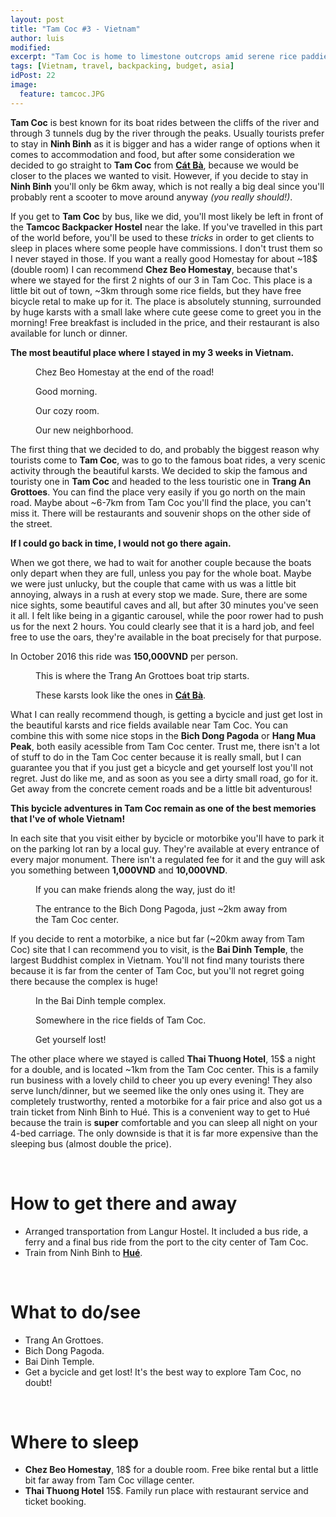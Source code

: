 ```yaml
---
layout: post
title: "Tam Coc #3 - Vietnam"
author: luis
modified:
excerpt: "Tam Coc is home to limestone outcrops amid serene rice paddies. It is also called the Halong Bay on Land. A perfect stop to enjoy the amazing nature of Vietnam."
tags: [Vietnam, travel, backpacking, budget, asia]
idPost: 22
image:
  feature: tamcoc.JPG
---
```


<b>Tam Coc</b> is best known for its boat rides between the cliffs of the river and through 3 tunnels dug by the river through the peaks. Usually tourists prefer to stay in <b>Ninh Binh</b> as it is bigger and has a wider range of options when it comes to accommodation and food, but after some consideration we decided to go straight to <b>Tam Coc</b> from <b><a href="{{site.url}}/CatBa" target="_blank">Cát Bà</a></b>, because we would be closer to the places we wanted to visit. However, if you decide to stay in <b>Ninh Binh</b> you'll only be 6km away, which is not really a big deal since you'll probably rent a scooter to move around anyway <i>(you really should!)</i>.

If you get to <b>Tam Coc</b> by bus, like we did, you'll most likely be left in front of the <b>Tamcoc Backpacker Hostel</b> near the lake. If you've travelled in this part of the world before, you'll be used to these <i>tricks</i> in order to get clients to sleep in places where some people have commissions. I don't trust them so I never stayed in those. If you want a really good Homestay for about ~18$ (double room) I can recommend <b>Chez Beo Homestay</b>, because that's where we stayed for the first 2 nights of our 3 in Tam Coc. This place is a little bit out of town, ~3km through some rice fields, but they have free bicycle retal to make up for it. The place is absolutely stunning, surrounded by huge karsts with a small lake where cute geese come to greet you in the morning! Free breakfast is included in the price, and their restaurant is also available for lunch or dinner.

<b><highlight><middle>The most beautiful place where I stayed in my 3 weeks in Vietnam.</middle></highlight></b>

<figure>
	<a href="../images/vietnam/tamcoc/tamcoc1.JPG"><img src="../images/blank.JPG" alt="" data-echo="../images/vietnam/tamcoc/tamcoc1.JPG"></a>
	<figcaption>Chez Beo Homestay at the end of the road!</figcaption>
</figure>

<figure>
	<a href="../images/vietnam/tamcoc/tamcoc2.JPG"><img src="../images/blank.JPG" alt="" data-echo="../images/vietnam/tamcoc/tamcoc2.JPG"></a>
	<figcaption>Good morning.</figcaption>
</figure>

<figure>
	<a href="../images/vietnam/tamcoc/tamcoc3.JPG"><img src="../images/blank.JPG" alt="" data-echo="../images/vietnam/tamcoc/tamcoc3.JPG"></a>
	<figcaption>Our cozy room.</figcaption>
</figure>

<figure>
	<a href="../images/vietnam/tamcoc/tamcoc11.JPG"><img src="../images/blank.JPG" alt="" data-echo="../images/vietnam/tamcoc/tamcoc11.JPG"></a>
	<figcaption>Our new neighborhood.</figcaption>
</figure>

The first thing that we decided to do, and probably the biggest reason why tourists come to <b>Tam Coc</b>, was to go to the famous boat rides, a very scenic activity through the beautiful karsts. We decided to skip the famous and touristy one in <b>Tam Coc</b> and headed to the less touristic one in <b>Trang An Grottoes</b>. You can find the place very easily if you go north on the main road. Maybe about ~6-7km from Tam Coc you'll find the place, you can't miss it. There will be restaurants and souvenir shops on the other side of the street.

<b><highlight><middle>If I could go back in time, I would not go there again.</middle></highlight></b>

When we got there, we had to wait for another couple because the boats only depart when they are full, unless you pay for the whole boat. Maybe we were just unlucky, but the couple that came with us was a little bit annoying, always in a rush at every stop we made. Sure, there are some nice sights, some beautiful caves and all, but after 30 minutes you've seen it all. I felt like being in a gigantic carousel, while the poor rower had to push us for the next 2 hours. You could clearly see that it is a hard job, and feel free to use the oars, they're available in the boat precisely for that purpose.

In October 2016 this ride was <b>150,000VND</b> per person.


<figure>
	<a href="../images/vietnam/tamcoc/tamcoc4.JPG"><img src="../images/blank.JPG" alt="" data-echo="../images/vietnam/tamcoc/tamcoc4.JPG"></a>
	<figcaption>This is where the Trang An Grottoes boat trip starts.</figcaption>
</figure>

<figure>
	<a href="../images/vietnam/tamcoc/tamcoc5.JPG"><img src="../images/blank.JPG" alt="" data-echo="../images/vietnam/tamcoc/tamcoc5.JPG"></a>
	<figcaption>These karsts look like the ones in <b><a href="{{site.url}}/CatBa" target="_blank">Cát Bà</a></b>.</figcaption>
</figure>

What I can really recommend though, is getting a bycicle and just get lost in the beautiful karsts and rice fields available near Tam Coc. You can combine this with some nice stops in the <b>Bich Dong Pagoda</b> or <b>Hang Mua Peak</b>, both easily acessible from Tam Coc center. Trust me, there isn't a lot of stuff to do in the Tam Coc center because it is really small, but I can guarantee you that if you just get a bicycle and get yourself lost you'll not regret. Just do like me, and as soon as you see a dirty small road, go for it. Get away from the concrete cement roads and be a little bit adventurous!

<b><highlight><middle>This bycicle adventures in Tam Coc remain as one of the best memories that I've of whole Vietnam!</middle></highlight></b>

In each site that you visit either by bycicle or motorbike you'll have to park it on the parking lot ran by a local guy. They're available at every entrance of every major monument. There isn't a regulated fee for it and the guy will ask you something between <b>1,000VND</b> and <b>10,000VND</b>.

<figure>
	<a href="../images/vietnam/tamcoc/tamcoc6.JPG"><img src="../images/blank.JPG" alt="" data-echo="../images/vietnam/tamcoc/tamcoc6.JPG"></a>
	<figcaption>If you can make friends along the way, just do it!</figcaption>
</figure>

<figure>
	<a href="../images/vietnam/tamcoc/tamcoc7.JPG"><img src="../images/blank.JPG" alt="" data-echo="../images/vietnam/tamcoc/tamcoc7.JPG"></a>
	<figcaption>The entrance to the Bich Dong Pagoda, just ~2km away from the Tam Coc center.</figcaption>
</figure>

If you decide to rent a motorbike, a nice but far (~20km away from Tam Coc) site that I can recommend you to visit, is the <b>Bai Dinh Temple</b>, the largest Buddhist complex in Vietnam. You'll not find many tourists there because it is far from the center of Tam Coc, but you'll not regret going there because the complex is huge!

<figure>
	<a href="../images/vietnam/tamcoc/tamcoc8.JPG"><img src="../images/blank.JPG" alt="" data-echo="../images/vietnam/tamcoc/tamcoc8.JPG"></a>
	<figcaption>In the Bai Dinh temple complex.</figcaption>
</figure>

<figure>
	<a href="../images/vietnam/tamcoc/tamcoc9.JPG"><img src="../images/blank.JPG" alt="" data-echo="../images/vietnam/tamcoc/tamcoc9.JPG"></a>
	<figcaption>Somewhere in the rice fields of Tam Coc.</figcaption>
</figure>

<figure>
	<a href="../images/vietnam/tamcoc/tamcoc10.JPG"><img src="../images/blank.JPG" alt="" data-echo="../images/vietnam/tamcoc/tamcoc10.JPG"></a>
	<figcaption>Get yourself lost!</figcaption>
</figure>

The other place where we stayed is called <b>Thai Thuong Hotel</b>, 15$ a night for a double, and is located ~1km from the Tam Coc center. This is a family run business with a lovely child to cheer you up every evening! They also serve lunch/dinner, but we seemed like the only ones using it. They are completely trustworthy, rented a motorbike for a fair price and also got us a train ticket from Ninh Binh to Hué. This is a convenient way to get to Hué because the train is <b>super</b> comfortable and you can sleep all night on your 4-bed carriage. The only downside is that it is far more expensive than the sleeping bus (almost double the price).

<br>
<h1>How to get there and away</h1>
<ul>
<li>Arranged transportation from Langur Hostel. It included a bus ride, a ferry and a final bus ride from the port to the city center of Tam Coc.</li>
<li>Train from Ninh Binh to <b><a href="{{site.url}}/Hue" target="_blank">Hué</a></b>.</li>
</ul>

<br>
<h1>What to do/see</h1>
<ul>
<li>Trang An Grottoes.</li>
<li>Bich Dong Pagoda.</li>
<li>Bai Dinh Temple.</li>
<li>Get a bycicle and get lost! It's the best way to explore Tam Coc, no doubt!</li>
</ul>

<br>
<h1>Where to sleep</h1>
<ul>
<li><b>Chez Beo Homestay</b>, 18$ for a double room. Free bike rental but a little bit far away from Tam Coc village center.</li>
<li><b>Thai Thuong Hotel</b> 15$. Family run place with restaurant service and ticket booking.</li>
</ul>